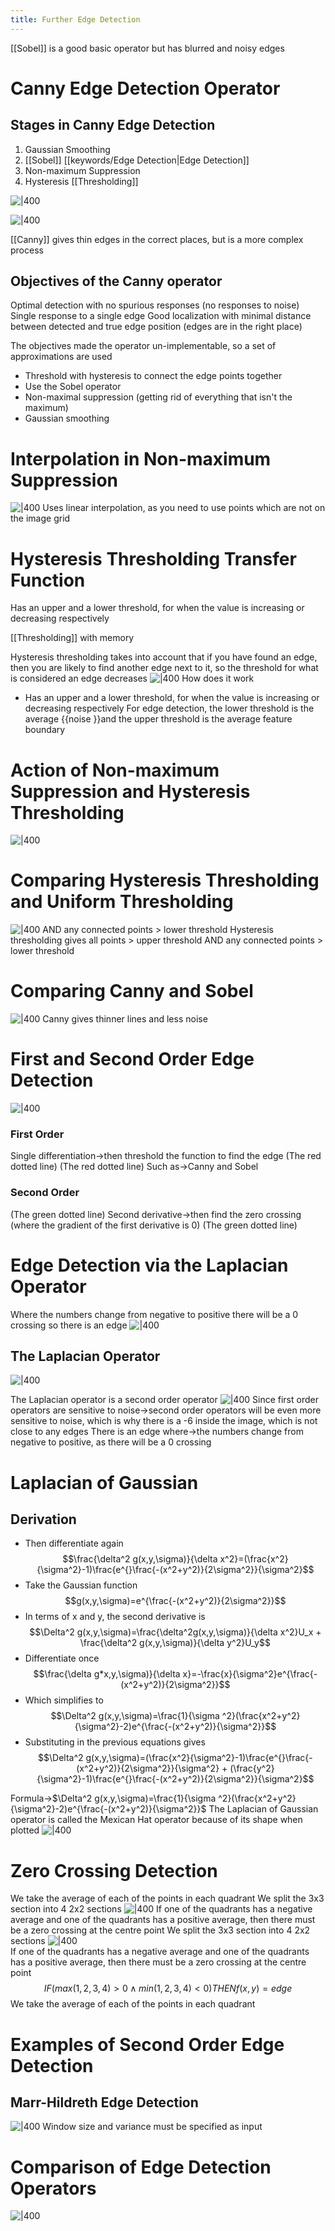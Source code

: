 ```yaml
---
title: Further Edge Detection
---
```


[[Sobel]] is a good basic operator but has blurred and noisy edges
# Canny Edge Detection Operator
## Stages in Canny Edge Detection
1. Gaussian Smoothing
2. [[Sobel]] [[keywords/Edge Detection|Edge Detection]]
3. Non-maximum Suppression
4. Hysteresis [[Thresholding]]

![|400](https://remnote-user-data.s3.amazonaws.com/I_9Ei80WT3SUadCSbOGikQxLEc-FLZzWFWaTdTNHsq2dV03Lu2YZ8sGOsmrdwouKMyTs2YEh_Qb--fpD8wNWA46w6UKk8655Ey8AXJOschZr7XrfNOyEg-LH0uOcKHFm.png)  

![|400](https://remnote-user-data.s3.amazonaws.com/I_9Ei80WT3SUadCSbOGikQxLEc-FLZzWFWaTdTNHsq2dV03Lu2YZ8sGOsmrdwouKMyTs2YEh_Qb--fpD8wNWA46w6UKk8655Ey8AXJOschZr7XrfNOyEg-LH0uOcKHFm.png)

[[Canny]] gives thin edges in the correct places, but is a more complex process
## Objectives of the Canny operator
Optimal detection with no spurious responses (no responses to noise)
Single response to a single edge
Good localization with minimal distance between detected and true edge position (edges are in the right place)

The objectives made the operator un-implementable, so a set of approximations are used
- Threshold with hysteresis to connect the edge points together
- Use the Sobel operator
- Non-maximal suppression (getting rid of everything that isn't the maximum)
- Gaussian smoothing
# Interpolation in Non-maximum Suppression
![|400](https://remnote-user-data.s3.amazonaws.com/y2GV04Wur_kyNdjMCmj2FS0Vki7aE3fXoMWRfHUhhEVVyczKqVC3nAZmDiUahsYPnwa_QMLtSx9gIbbuXiGki29J_RtNXsF_k8js3T9uYXo7mHM-OHnGjkq8bYbKifL2.png) 
Uses linear interpolation, as you need to use points which are not on the image grid
# Hysteresis Thresholding Transfer Function
Has an upper and a lower threshold, for when the value is increasing or decreasing respectively

[[Thresholding]] with memory

Hysteresis thresholding takes into account that if you have found an edge, then you are likely to find another edge next to it, so the threshold for what is considered an edge decreases
![|400](https://remnote-user-data.s3.amazonaws.com/HpgegWKU6TetnzHqRvYmMn7hBM1AzyEv8z_MJ5Jf515Wc-1RBuVnd_ebVQ4Hs5ijtnNzddfEMmvVJiG0zIcCOFUIDIl4C96im7pMeDx6uXAC2E8WqOUi-bYuPChVFxLh.png) 
How does it work
- Has an upper and a lower threshold, for when the value is increasing or decreasing respectively
For edge detection, the lower threshold is the average {{noise }}and the upper threshold is the average feature boundary
# Action of Non-maximum Suppression and Hysteresis Thresholding
![|400](https://remnote-user-data.s3.amazonaws.com/lfvUh-kU6uW6wHWsM9xaNJ6UWo__vWQoMNARV2Bbm9xNT60Fd49gfOLK_8OrLQkEOWQ72AaSH39-GYoF2WNF4abwWYq2273c733jcf1StRhcQrUchhsXOLzjAUXzCZp4.png) 
# Comparing Hysteresis Thresholding and Uniform Thresholding
![|400](https://remnote-user-data.s3.amazonaws.com/ofUotIs1P6HTyc85G8Df9jxSX9mutRef3Gkr_PpsjYGiCJvyhser3kfZRJQb4_3WCa0RWBm7ZpngiaUyFc4w7Hl1-hnNYj8ww1KmKQW_JjEGFYwxkiNg9X16RBssTXxH.png)
AND any connected points > lower threshold
Hysteresis thresholding gives all points > upper threshold AND any connected points > lower threshold
# Comparing Canny and Sobel
![|400](https://remnote-user-data.s3.amazonaws.com/3aKroWSBaKU4E5OpMokfns7yqSb4_0S7ZEcJ9EfxQEGkh4ntfRPWduertyI_EhW0PIV2inkKtkId7XQ62CZLz3hPhUoL7yf13QDNHggg99KFlgRxezdydI1pRQ8g9L3e.png)
Canny gives thinner lines and less noise
# First and Second Order Edge Detection
![|400](https://remnote-user-data.s3.amazonaws.com/UUWAUWI67_sECkEpVdi57eG7QbkwzhRzgqCdWeEUVWtf3lscB6uNQqF3QGkEBDHAQ4FL602zZHbZ_Pd1ozhhoPOo0yPLHr8CXFPQNGF25B-wr7L2E4jLWrPSx07XN9p2.png) 
### First Order
Single differentiation→then threshold the function to find the edge (The red dotted line)
(The red dotted line)
Such as→Canny and Sobel
### Second Order
(The green dotted line)
Second derivative→then find the zero crossing (where the gradient of the first derivative is 0) (The green dotted line)
# Edge Detection via the Laplacian Operator
Where the numbers change from negative to positive there will be a 0 crossing so there is an edge
![|400](https://remnote-user-data.s3.amazonaws.com/AoCIrnaM__5MWV-gTScIsCPm0uPHvr-P7GhWXwPRsF3hImkVwfPFjVkrqiSvYgg5C4dUFy8DIeSnpyUJH42tEUauJMIQdXWpn39dvsb4-w0H-fxCaxhdUXPl730X74d5.png) 
## The Laplacian Operator
![|400](https://remnote-user-data.s3.amazonaws.com/AoCIrnaM__5MWV-gTScIsCPm0uPHvr-P7GhWXwPRsF3hImkVwfPFjVkrqiSvYgg5C4dUFy8DIeSnpyUJH42tEUauJMIQdXWpn39dvsb4-w0H-fxCaxhdUXPl730X74d5.png) 

The Laplacian operator is a second order operator
![|400](https://remnote-user-data.s3.amazonaws.com/mgYiymmW8Pyu3XW5mm78rvqfv0QvlD_fbIgSerHLbw9YrK5YbEnOjv3wl2XP4uvpKuO5cc6M0VpdgBNK3ctA5gX-uVq4-O-D0nm6i5lqWOFp7nNvfzX8Q66vmj_1geVz.png)
Since first order operators are sensitive to noise→second order operators will be even more sensitive to noise, which is why there is a -6 inside the image, which is not close to any edges
There is an edge where→the numbers change from negative to positive, as there will be a 0 crossing
# Laplacian of Gaussian
## Derivation
- Then differentiate again
$$\frac{\delta^2 g(x,y,\sigma)}{\delta x^2}=(\frac{x^2}{\sigma^2}-1)\frac{e^{}\frac{-(x^2+y^2)}{2\sigma^2}}{\sigma^2}$$
- Take the Gaussian function
$$g(x,y,\sigma)=e^{\frac{-(x^2+y^2)}{2\sigma^2}}$$
- In terms of x and y, the second derivative is
$$\Delta^2 g(x,y,\sigma)=\frac{\delta^2g(x,y,\sigma)}{\delta x^2}U_x + \frac{\delta^2 g(x,y,\sigma)}{\delta y^2}U_y$$
- Differentiate once
$$\frac{\delta g*x,y,\sigma)}{\delta x}=-\frac{x}{\sigma^2}e^{\frac{-(x^2+y^2)}{2\sigma^2}}$$
- Which simplifies to
$$\Delta^2 g(x,y,\sigma)=\frac{1}{\sigma ^2}(\frac{x^2+y^2}{\sigma^2}-2)e^{\frac{-(x^2+y^2)}{\sigma^2}}$$
- Substituting in the previous equations gives
$$\Delta^2 g(x,y,\sigma)=(\frac{x^2}{\sigma^2}-1)\frac{e^{}\frac{-(x^2+y^2)}{2\sigma^2}}{\sigma^2} + (\frac{y^2}{\sigma^2}-1)\frac{e^{}\frac{-(x^2+y^2)}{2\sigma^2}}{\sigma^2}$$

Formula→$\Delta^2 g(x,y,\sigma)=\frac{1}{\sigma ^2}(\frac{x^2+y^2}{\sigma^2}-2)e^{\frac{-(x^2+y^2)}{\sigma^2}}$ 
The Laplacian of Gaussian operator is called the Mexican Hat operator because of its shape when plotted
![|400](https://remnote-user-data.s3.amazonaws.com/sTTe5B7Bt4rK9J9R0tNl-6OA1MuDU9l2PRa2PhRpxCsl0Xu66JajKUKAZA4mDnNiTYKQijVugOqS621Q1LIO7e7KhoVLIkjb7ozx1rVPW6v3bCYocHlKINQ8vQpeYZj8.png) 
# Zero Crossing Detection
We take the average of each of the points in each quadrant
We split the 3x3 section into 4 2x2 sections
![|400](https://remnote-user-data.s3.amazonaws.com/TPCqF1Pt2k7f8bP3euPJQxuHg49sMPZgemDCHhMPUjZxcmwAr066QlVMMsBhC8vn8S5M-J6l8ptETGgFcTNy1dl2j1WFQdpAUlJ4DmgzVLEwQkEhr3x3FFBBmYZpekpc.png) 
If one of the quadrants has a negative average and one of the quadrants has a positive average, then there must be a zero crossing at the centre point
We split the 3x3 section into 4 2x2 sections
![|400](https://remnote-user-data.s3.amazonaws.com/TPCqF1Pt2k7f8bP3euPJQxuHg49sMPZgemDCHhMPUjZxcmwAr066QlVMMsBhC8vn8S5M-J6l8ptETGgFcTNy1dl2j1WFQdpAUlJ4DmgzVLEwQkEhr3x3FFBBmYZpekpc.png)  
If one of the quadrants has a negative average and one of the quadrants has a positive average, then there must be a zero crossing at the centre point
$$IF (max(1,2,3,4) > 0 \land min(1,2,3,4)<0) THEN f(x,y)=edge$$
We take the average of each of the points in each quadrant
# Examples of Second Order Edge Detection
## Marr-Hildreth Edge Detection
![|400](https://remnote-user-data.s3.amazonaws.com/vKrHyJK3OCYWlv4Sd5LbBvobuDGwZSnIQJZ_WrhKikyOnKfTo6hOFdnlZ0QPEL_wQNqKe0dNvYZtbJgP4Y7D9Q4A8A8sJelOb6Nb0CDhMOkBZZtSPDz1DF36UhnVUUR2.png) 
Window size and variance must be specified as input
# Comparison of Edge Detection Operators
![|400](https://remnote-user-data.s3.amazonaws.com/C-5TC3QerivbcQsrCfq40-DOEvlw9girIjm7IKBRKWufTYGB0yk0LIDO2tWDWC2b_G9Fhb252hpMlqj_0I7coMHXbLGBjaJXnGSA-S2NS7Ux1_TBdD0TOSiskbiQD1r-.png)